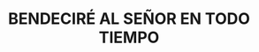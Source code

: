---
capo: 0
id: 25
lang: es-es
step: pre
subtitle: ''
tags:
- vin
- com
title: BENDECIRÉ AL SEÑOR EN TODO TIEMPO
---